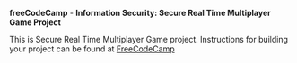 **freeCodeCamp** - **Information Security: Secure Real Time Multiplayer Game Project**
</br>

This is Secure Real Time Multiplayer Game project. Instructions for building your project can be found at [FreeCodeCamp](https://www.freecodecamp.org/learn/information-security/information-security-projects/secure-real-time-multiplayer-game)